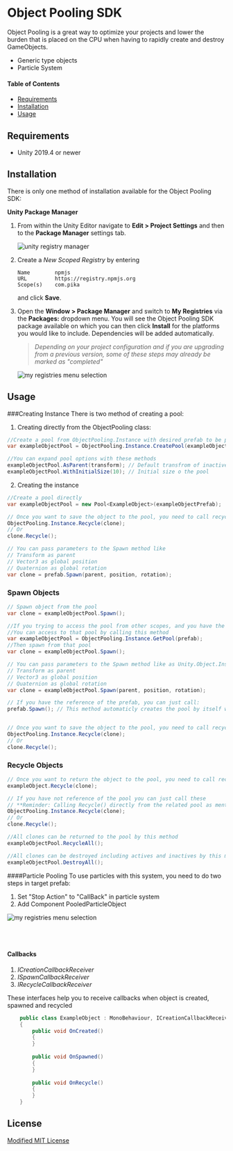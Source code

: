 

# Object Pooling SDK
Object Pooling is a great way to optimize your projects and lower the burden that is placed on the CPU when having to rapidly create and destroy GameObjects.

- Generic type objects
- Particle System

#### Table of Contents
- [Requirements](#requirements)
- [Installation](#installation)
- [Usage](#usage)

## Requirements
- Unity 2019.4 or newer

## Installation
There is only one method of installation available for the Object Pooling SDK:

[comment]: <> (<details>)
<summary><b>Unity Package Manager</b></summary>

1. From within the Unity Editor navigate to **Edit > Project Settings** and then to the **Package Manager** settings tab.

   ![unity registry manager](Documentation/package_manager_tab.png)

2. Create a *New Scoped Registry* by entering
    ```
    Name        npmjs
    URL         https://registry.npmjs.org
    Scope(s)    com.pika
    ```
   and click **Save**.
3. Open the **Window > Package Manager** and switch to **My Registries** via the **Packages:** dropdown menu. You will see the Object Pooling SDK package available
   on which you can then click **Install** for the platforms you would like to include. Dependencies will be added automatically.

   > *Depending on your project configuration and if you are upgrading from a previous version, some of these steps may already be marked as "completed"*

   ![my registries menu selection](Documentation/registry_menu.png)

[comment]: <> (</details>)


## Usage
###Creating Instance
There is two method of creating a pool:

1. Creating directly from the ObjectPooling class:
```C#
//Create a pool from ObjectPooling.Instance with desired prefab to be pooled as parameter
var exampleObjectPool = ObjectPooling.Instance.CreatePool(exampleObjectPrefab);

//You can expand pool options with these methods
exampleObjectPool.AsParent(transform); // Default transfrom of inactive items in the pool
exampleObjectPool.WithInitialSize(10); // Initial size o the pool
```

2. Creating the instance
```C#
//Create a pool directly
var exampleObjectPool = new Pool<ExampleObject>(exampleObjectPrefab);

// Once you want to save the object to the pool, you need to call recycle method
ObjectPooling.Instance.Recycle(clone);
// Or
clone.Recycle();

// You can pass parameters to the Spawn method like 
// Transform as parent
// Vector3 as global position
// Quaternion as global rotation
var clone = prefab.Spawn(parent, position, rotation);
```

### Spawn Objects

```C#
// Spawn object from the pool
var clone = exampleObjectPool.Spawn();

//If you trying to access the pool from other scopes, and you have the reference of the prefab
//You can access to that pool by calling this method
var exampleObjectPool = ObjectPooling.Instance.GetPool(prefab);
//Then spawn from that pool
var clone = exampleObjectPool.Spawn();

// You can pass parameters to the Spawn method like as Unity.Object.Instantiate(...) method
// Transform as parent
// Vector3 as global position
// Quaternion as global rotation
var clone = exampleObjectPool.Spawn(parent, position, rotation);

// If you have the reference of the prefab, you can just call:
prefab.Spawn(); // This method automaticly creates the pool by itself with default options


// Once you want to save the object to the pool, you need to call recycle method
ObjectPooling.Instance.Recycle(clone);
// Or
clone.Recycle();
```

### Recycle Objects

```C#
// Once you want to return the object to the pool, you need to call recycle method from the pool
exampleObject.Recycle(clone);

// If you have not reference of the pool you can just call these
// **Reminder: Calling Recycle() directly from the related pool as mentioned above is recommended in concern of performance!***
ObjectPooling.Instance.Recycle(clone);
// Or
clone.Recycle();

//All clones can be returned to the pool by this method
exampleObjectPool.RecycleAll();

//All clones can be destroyed including actives and inactives by this method
exampleObjectPool.DestroyAll();
```

####Particle Pooling
To use particles with this system, you need to do two steps in target prefab:
1. Set "Stop Action" to "CallBack" in particle system
2. Add Component PooledParticleObject

![my registries menu selection](Documentation/pooled_particle_object.png)

<br>
<br>

#### Callbacks
1. <i>ICreationCallbackReceiver</i>
2. <i>ISpawnCallbackReceiver</i>
3. <i>IRecycleCallbackReceiver</i>

These interfaces help you to receive callbacks when object is created, spawned and recycled
```C#
    public class ExampleObject : MonoBehaviour, ICreationCallbackReceiver, ISpawnCallbackReceiver, IRecycleCallbackReceiver
    {
        public void OnCreated()
        {
        }
        
        public void OnSpawned()
        {
        }
        
        public void OnRecycle()
        {
        }
    }
```

## License
[Modified MIT License](LICENSE.md)
